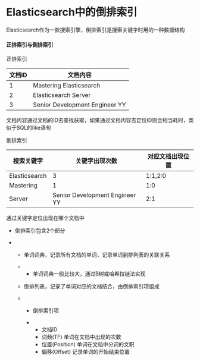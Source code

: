# Elasticsearch中的倒排索引

Elasticsearch作为一款搜索引擎，倒排索引是搜索关键字时用的一种数据结构

#### 正排索引与倒排索引

正排索引

| 文档ID | 文档内容                       |
| ------ | ------------------------------ |
| 1      | Mastering Elasticsearch        |
| 2      | Elasticsearch Server           |
| 3      | Senior Development Engineer YY |

文档内容通过文档的ID去查找获取，如果通过文档内容去定位ID则会相当耗时，类似于SQL的like语句



倒排索引

| 搜索关键字    | 关键字出现次数                 | 对应文档出现位置 |
| ------------- | ------------------------------ | ---------------- |
| Elasticsearch | 3                              | 1:1,2:0          |
| Mastering     | 1                              | 1:0              |
| Server        | Senior Development Engineer YY | 2:1              |

通过关键字定位出现在哪个文档中

- 倒排索引包含2个部分

- - 单词词典，记录所有文档的单词，记录单词到排列表的关联关系

  - - 单词词典一般比较大，通过B树或哈希拉链法实现

  - 倒排列表，记录了单词对应的文档结合，由倒排索引项组成

  - - 倒排索引项

    - - 文档ID
      - 词频(TF) 单词在文档中出现的次数
      - 位置(Position) 单词在文档中分词的文职
      - 偏移(Offset)  记录单词的开始结束位置